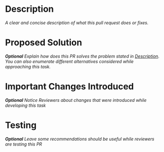 # Description

_A clear and concise description of what this pull request does or fixes._

# Proposed Solution


_**Optional** Explain how does this PR solves the problem stated in [Description](#Description). You can also enumerate different alternatives considered while approaching this task._

# Important Changes Introduced

_**Optional** Notice Reviewers about changes that were introduced while developing this task_

# Testing

_**Optional** Leave some recommendations should be useful while reviewers are testing this PR_

